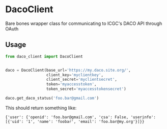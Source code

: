 # DacoClient

Bare bones wrapper class for communicating to ICGC's DACO API through OAuth

## Usage

```python
from daco_client import DacoClient


daco = DacoClient(base_url='https://my.daco.site.org/',
                  client_key='myclientkey',
                  client_secret='myclientsecret',
                  token='myaccesstoken',
                  token_secret='myaccesstokensecret')

daco.get_daco_status('foo.bar@gmail.com')
```

This should return something like:

```
{'user': {'openid': 'foo.bar@gmail.com', 'csa': False, 'userinfo': [{'uid': '1', 'name': 'foobar', 'email': 'foo.bar@my.org'}]}}
```
